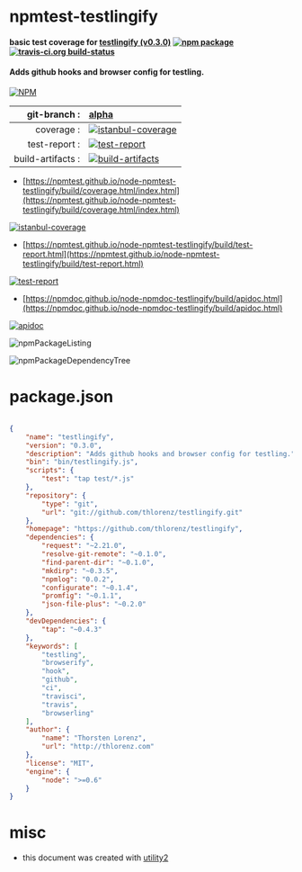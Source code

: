# npmtest-testlingify

#### basic test coverage for  [testlingify (v0.3.0)](https://github.com/thlorenz/testlingify)  [![npm package](https://img.shields.io/npm/v/npmtest-testlingify.svg?style=flat-square)](https://www.npmjs.org/package/npmtest-testlingify) [![travis-ci.org build-status](https://api.travis-ci.org/npmtest/node-npmtest-testlingify.svg)](https://travis-ci.org/npmtest/node-npmtest-testlingify)

#### Adds github hooks and browser config for testling.

[![NPM](https://nodei.co/npm/testlingify.png?downloads=true&downloadRank=true&stars=true)](https://www.npmjs.com/package/testlingify)

| git-branch : | [alpha](https://github.com/npmtest/node-npmtest-testlingify/tree/alpha)|
|--:|:--|
| coverage : | [![istanbul-coverage](https://npmtest.github.io/node-npmtest-testlingify/build/coverage.badge.svg)](https://npmtest.github.io/node-npmtest-testlingify/build/coverage.html/index.html)|
| test-report : | [![test-report](https://npmtest.github.io/node-npmtest-testlingify/build/test-report.badge.svg)](https://npmtest.github.io/node-npmtest-testlingify/build/test-report.html)|
| build-artifacts : | [![build-artifacts](https://npmtest.github.io/node-npmtest-testlingify/glyphicons_144_folder_open.png)](https://github.com/npmtest/node-npmtest-testlingify/tree/gh-pages/build)|

- [https://npmtest.github.io/node-npmtest-testlingify/build/coverage.html/index.html](https://npmtest.github.io/node-npmtest-testlingify/build/coverage.html/index.html)

[![istanbul-coverage](https://npmtest.github.io/node-npmtest-testlingify/build/screenCapture.buildCi.browser.%252Ftmp%252Fbuild%252Fcoverage.lib.html.png)](https://npmtest.github.io/node-npmtest-testlingify/build/coverage.html/index.html)

- [https://npmtest.github.io/node-npmtest-testlingify/build/test-report.html](https://npmtest.github.io/node-npmtest-testlingify/build/test-report.html)

[![test-report](https://npmtest.github.io/node-npmtest-testlingify/build/screenCapture.buildCi.browser.%252Ftmp%252Fbuild%252Ftest-report.html.png)](https://npmtest.github.io/node-npmtest-testlingify/build/test-report.html)

- [https://npmdoc.github.io/node-npmdoc-testlingify/build/apidoc.html](https://npmdoc.github.io/node-npmdoc-testlingify/build/apidoc.html)

[![apidoc](https://npmdoc.github.io/node-npmdoc-testlingify/build/screenCapture.buildCi.browser.%252Ftmp%252Fbuild%252Fapidoc.html.png)](https://npmdoc.github.io/node-npmdoc-testlingify/build/apidoc.html)

![npmPackageListing](https://npmtest.github.io/node-npmtest-testlingify/build/screenCapture.npmPackageListing.svg)

![npmPackageDependencyTree](https://npmtest.github.io/node-npmtest-testlingify/build/screenCapture.npmPackageDependencyTree.svg)



# package.json

```json

{
    "name": "testlingify",
    "version": "0.3.0",
    "description": "Adds github hooks and browser config for testling.",
    "bin": "bin/testlingify.js",
    "scripts": {
        "test": "tap test/*.js"
    },
    "repository": {
        "type": "git",
        "url": "git://github.com/thlorenz/testlingify.git"
    },
    "homepage": "https://github.com/thlorenz/testlingify",
    "dependencies": {
        "request": "~2.21.0",
        "resolve-git-remote": "~0.1.0",
        "find-parent-dir": "~0.1.0",
        "mkdirp": "~0.3.5",
        "npmlog": "0.0.2",
        "configurate": "~0.1.4",
        "promfig": "~0.1.1",
        "json-file-plus": "~0.2.0"
    },
    "devDependencies": {
        "tap": "~0.4.3"
    },
    "keywords": [
        "testling",
        "browserify",
        "hook",
        "github",
        "ci",
        "travisci",
        "travis",
        "browserling"
    ],
    "author": {
        "name": "Thorsten Lorenz",
        "url": "http://thlorenz.com"
    },
    "license": "MIT",
    "engine": {
        "node": ">=0.6"
    }
}
```



# misc
- this document was created with [utility2](https://github.com/kaizhu256/node-utility2)
